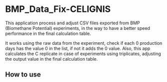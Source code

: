 # BMP_Data_Fix-CELIGNIS

This application process and adjust CSV files exported from BMP (Biomethane Potential) experiments, in the way to have a better speed performance in the final calculation table.

It works using the raw data from the experiment,
check if each 0 production days has the value 0 in the list, if not it adds the 0 value. Also, this app calculates the C replicate in case of experiments using triplicates,
adjusting the output value in the final calculation table.

## How to use

